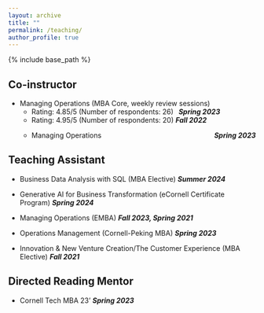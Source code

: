 ```yaml
---
layout: archive
title: ""
permalink: /teaching/
author_profile: true
---
```


{% include base_path %}

## Co-instructor

* Managing Operations (MBA Core, weekly review sessions)
   * Rating: 4.85/5 (Number of respondents: 26)    <strong><em><text>&nbsp;&nbsp;Spring 2023&nbsp;&nbsp;</text></em></strong>
   * Rating: 4.95/5 (Number of respondents: 20)    ***Fall 2022***
   * <p>
       <span style="float:left;">Managing Operations</span>
       <span style="float:right;"><strong><em>Spring 2023</em></strong></span>
     </p>


     
## Teaching Assistant

* Business Data Analysis with SQL (MBA Elective)                                ***Summer 2024***
    
* Generative AI for Business Transformation (eCornell Certificate Program)  ***Spring 2024***

* Managing Operations (EMBA)                                      ***Fall 2023, Spring 2021***

* Operations Management (Cornell-Peking MBA)                                        ***Spring 2023***

* Innovation & New Venture Creation/The Customer Experience (MBA Elective)                     ***Fall 2021***

## Directed Reading Mentor

* Cornell Tech MBA 23’                                                              ***Spring 2023***
